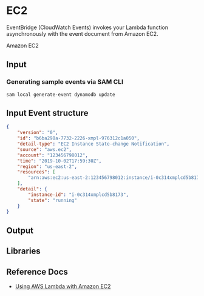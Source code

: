 # EC2

EventBridge (CloudWatch Events) invokes your Lambda function asynchronously with the event document from Amazon EC2.

Amazon EC2

## Input

### Generating sample events via SAM CLI

```shell
sam local generate-event dynamodb update
```

## Input Event structure

```json title="EC2 Instance State-change Notification"
{
    "version": "0",
    "id": "b6ba298a-7732-2226-xmpl-976312c1a050",
    "detail-type": "EC2 Instance State-change Notification",
    "source": "aws.ec2",
    "account": "123456798012",
    "time": "2019-10-02T17:59:30Z",
    "region": "us-east-2",
    "resources": [
        "arn:aws:ec2:us-east-2:123456798012:instance/i-0c314xmplcd5b8173"
    ],
    "detail": {
        "instance-id": "i-0c314xmplcd5b8173",
        "state": "running"
    }
}
```

## Output

## Libraries

## Reference Docs

- [Using AWS Lambda with Amazon EC2](https://docs.aws.amazon.com/lambda/latest/dg/services-ec2.html)
